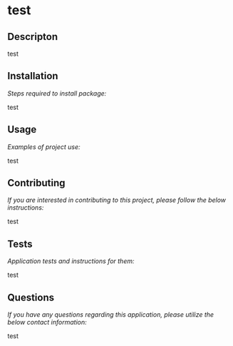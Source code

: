 
  # test

  ## Descripton
  test

  

  ## Installation 
    
  *Steps required to install package:* 
    
  test

  ## Usage

  *Examples of project use:*

  test

  ## Contributing

  *If you are interested in contributing to this project, please follow the below instructions:*

  test

  ## Tests

  *Application tests and instructions for them:*

  test

  ## Questions

  *If you have any questions regarding this application, please utilize the below contact information:*

  test